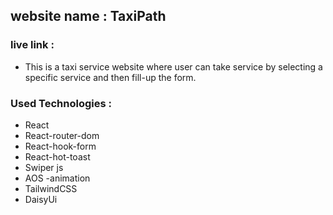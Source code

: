 ## website name : TaxiPath
### live link : 
- This is a taxi service website where user can take service by selecting  a specific service and then fill-up the form.

### Used Technologies  :
- React
- React-router-dom
- React-hook-form
- React-hot-toast
- Swiper js
- AOS -animation
- TailwindCSS
- DaisyUi